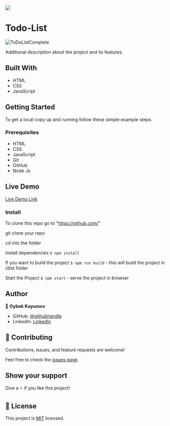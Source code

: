 ![](https://img.shields.io/badge/Microverse-blueviolet)

# Todo-List

![ToDoListComplete](![image](https://user-images.githubusercontent.com/85465559/148974405-9a2e8701-bed0-4d24-a49c-9fc7bc6fd5cf.png)
)

Additional description about the project and its features.

## Built With

- HTML
- CSS
- JavaScript

## Getting Started

To get a local copy up and running follow these simple example steps.

### Prerequisites

- HTML
- CSS
- JavaScript
- Git
- GitHub
- Node Js

## Live Demo

[Live Demo Link]()

### Install

To clone this repo go to "https://github.com/"

git clone your repo

cd into the folder

Install dependencies `$ npm install`

If you want to build the project `$ npm run build` - this will build the project in /dist folder

Start the Project `$ npm start` - serve the project in browser

## Author

👤 **Oybek Kayumov**

- GitHub: [@githubhandle](https://github.com/)
- LinkedIn: [LinkedIn](https://www.linkedin.com/)

## 🤝 Contributing

Contributions, issues, and feature requests are welcome!

Feel free to check the [issues page](https://github.com/).

## Show your support

Give a ⭐️ if you like this project!

## 📝 License

This project is [MIT](./MIT.md) licensed.
